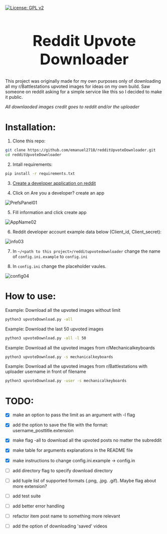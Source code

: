 [![License: GPL v2](https://img.shields.io/badge/License-GPL%20v2-blue.svg)](https://www.gnu.org/licenses/old-licenses/gpl-2.0.en.html)

<h1 align="center" style="font-size: 3rem;">
Reddit Upvote Downloader
</h1>

This project was originally made for my own purposes only of downloading all my r/Battlestations upvoted images
for ideas on my own build. Saw someone on reddit asking for a simple service like this so I decided to make it public.

*All downlaoded images credit goes to reddit and/or the uploader*

# Installation:


1. Clone this repo:
```sh
git clone https://github.com/emanuel2718/redditUpvoteDownloader.git
cd redditUpvoteDownloader
```

2. Intall requirements:
```sh
pip install -r requirements.txt
```

3. [Create a developer application on reddit](https://www.reddit.com/prefs/apps)

4. Click on Are you a developer? create an app

![PrefsPanel01](https://user-images.githubusercontent.com/55965894/108690386-27288d80-74af-11eb-81a9-a0854ca7304d.png)

5. Fill information and click create app

![AppName02](https://user-images.githubusercontent.com/55965894/108690978-d2394700-74af-11eb-9992-e81f8ba71bd4.png)

6. Reddit developer account example data below (Client_id, Client_secret):

![info03](https://user-images.githubusercontent.com/55965894/108691188-10cf0180-74b0-11eb-84c7-c600ee2440ea.png)


7. In `~/<path to this project>/redditupvotedownloader` change the name of `config.ini.example` to `config.ini`

8. In `config.ini` change the placeholder vaules.

![config04](https://user-images.githubusercontent.com/55965894/108691226-1fb5b400-74b0-11eb-8ad8-79264181842b.png)


# How to use:

Example: Download all the upvoted images without limit
```sh
python3 upvoteDownload.py -all
```

Example: Download the last 50 upvoted images
```sh
python3 upvoteDownload.py -all -l 50
```

Example: Download all the upvoted images from r/Mechanicalkeyboards
```sh
python3 upvoteDownload.py -s mechanicalkeyboards
```

Example: Download all the upvoted images from r/Battlestations with uploader username in front of filename
```sh
python3 upvoteDownload.py -user -s mechanicalkeyboards
```

# TODO:

- [x] make an option to pass the limit as an argument with -l flag
- [x] add the option to save the file with the format: username_posttitle.extension
- [x] make flag -all to download all the upvoted posts no matter the subreddit
- [x] make table for arguments explanations in the README file
- [x] make instructions to change config.ini.example -> config.in
- [ ] add directory flag to specify download directory
- [ ] add tuple list of supported formats (.png, .jpg. .gif). Maybe flag about more extension?
- [ ] add test suite
- [ ] add better error handling
- [ ] refactor item post name to something more relevant
- [ ] add the option of downloading 'saved' videos

